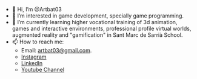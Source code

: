 - 👋 Hi, I’m @Artbat03
- 👀 I’m interested in game development, specially game programming.
- 🌱 I’m currently learning higher vocational training of 3d animation, 
games and interactive environments, professional profile virtual worlds, augmented reality and "gamification" in Sant Marc de Sarrià School.
- 📫 How to reach me: 
   + Email: artbat03@gmail.com.
   + [Instagram](https://www.instagram.com/artbat_developer/)
   + [LinkedIn](https://www.linkedin.com/in/j%C3%BAlia-arbat-castillo-468256234/)
   + [Youtube Channel](https://www.youtube.com/@artbat03)

<!---
Artbat03/Artbat03 is a ✨ special ✨ repository because its `README.md` (this file) appears on your GitHub profile.
You can click the Preview link to take a look at your changes.
--->
